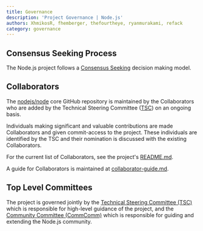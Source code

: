 ```yaml
---
title: Governance
description: 'Project Governance | Node.js'
authors: XhmikosR, fhemberger, thefourtheye, ryanmurakami, refack
category: governance
---
```

## Consensus Seeking Process

The Node.js project follows a [Consensus Seeking][] decision making model.

## Collaborators

The [nodejs/node][] core GitHub repository is maintained by the Collaborators
who are added by the Technical Steering Committee ([TSC][]) on an ongoing basis.

Individuals making significant and valuable contributions are made Collaborators
and given commit-access to the project. These individuals are identified by the
TSC and their nomination is discussed with the existing Collaborators.

For the current list of Collaborators, see the project's [README.md][].

A guide for Collaborators is maintained at [collaborator-guide.md][].

## Top Level Committees

The project is governed jointly by the [Technical Steering Committee (TSC)][]
which is responsible for high-level guidance of the project, and the
[Community Committee (CommComm)][] which is responsible for guiding and
extending the Node.js community.

[Community Committee (CommComm)]: https://github.com/nodejs/community-committee/blob/master/Community-Committee-Charter.md
[Consensus Seeking]: https://en.wikipedia.org/wiki/Consensus-seeking_decision-making
[README.md]: https://github.com/nodejs/node/blob/master/README.md#current-project-team-members
[TSC]: https://github.com/nodejs/TSC
[Technical Steering Committee (TSC)]: https://github.com/nodejs/TSC/blob/master/TSC-Charter.md
[collaborator-guide.md]: https://github.com/nodejs/node/blob/master/doc/guides/collaborator-guide.md
[nodejs/node]: https://github.com/nodejs/node
